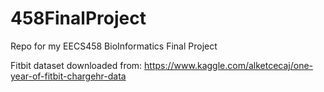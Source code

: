 # 458FinalProject
Repo for my EECS458 BioInformatics Final Project

Fitbit dataset downloaded from:
https://www.kaggle.com/alketcecaj/one-year-of-fitbit-chargehr-data


